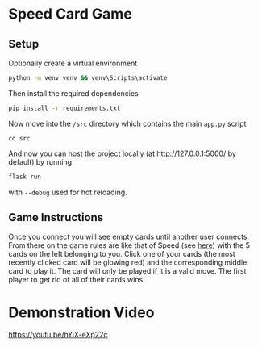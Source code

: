 # Speed Card Game

## Setup
Optionally create a virtual environment

```bash
python -m venv venv && venv\Scripts\activate
```

Then install the required dependencies

```bash
pip install -r requirements.txt
```

Now move into the `/src` directory which contains the main `app.py` script

```
cd src
```

And now you can host the project locally (at <http://127.0.0.1:5000/> by default) by running

```bash
flask run
```
with `--debug` used for hot reloading.

## Game Instructions
Once you connect you will see empty cards until another user connects. From there on the game
rules are like that of Speed (see [here](https://gathertogethergames.com/speed)) with the 5 cards on the left belonging to you.
Click one of your cards (the most recently clicked card will be glowing red) and the corresponding middle card to play it. 
The card will only be played if it is a valid move. The first player to get rid of all of their cards wins.

# Demonstration Video
<https://youtu.be/hYiX-eXp22c>
